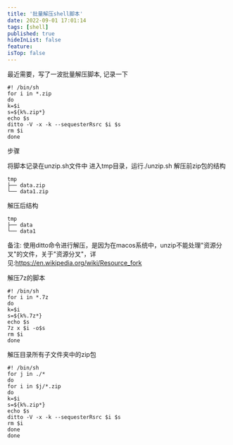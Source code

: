 ```yaml
---
title: '批量解压shell脚本'
date: 2022-09-01 17:01:14
tags: [shell]
published: true
hideInList: false
feature: 
isTop: false
---
```

最近需要，写了一波批量解压脚本, 记录一下

```
#! /bin/sh
for i in *.zip
do
k=$i
s=${k%.zip*}
echo $s
ditto -V -x -k --sequesterRsrc $i $s
rm $i
done
```
步骤

将脚本记录在unzip.sh文件中
进入tmp目录，运行./unzip.sh
解压前zip包的结构

```
tmp
├── data.zip
└── data1.zip
```
解压后结构

```
tmp
├── data
└── data1
```
备注:
使用ditto命令进行解压，是因为在macos系统中，unzip不能处理"资源分叉"的文件，关于"资源分叉"，详见:https://en.wikipedia.org/wiki/Resource_fork

解压7z的脚本

```
#! /bin/sh
for i in *.7z
do
k=$i
s=${k%.7z*}
echo $s
7z x $i -o$s
rm $i
done
```
解压目录所有子文件夹中的zip包

```
#! /bin/sh
for j in ./*
do
for i in $j/*.zip
do
k=$i
s=${k%.zip*}
echo $s
ditto -V -x -k --sequesterRsrc $i $s
rm $i
done
done
```
